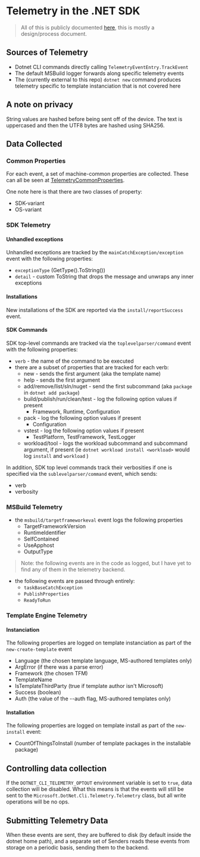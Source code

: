 # Telemetry in the .NET SDK

> All of this is publicly documented [here](https://docs.microsoft.com/dotnet/core/tools/telemetry#data-points), this is mostly a design/process document.

## Sources of Telemetry

* Dotnet CLI commands directly calling `TelemetryEventEntry.TrackEvent`
* The default MSBuild logger forwards along specific telemetry events
* The (currently external to this repo) `dotnet new` command produces telemetry specific to template instanciation that is not covered here

## A note on privacy

String values are hashed before being sent off of the device. The text is uppercased and then the UTF8 bytes are hashed using SHA256.

## Data Collected

### Common Properties

For each event, a set of machine-common properties are collected. These can all be seen at [TelemetryCommonProperties](..\..\src\Cli\dotnet\Telemetry\TelemetryCommonProperties.cs).

One note here is that there are two classes of property:

* SDK-variant
* OS-variant

### SDK Telemetry

#### Unhandled exceptions

Unhandled exceptions are tracked by the `mainCatchException/exception` event with the following properties:

* `exceptionType` (GetType().ToString())
* `detail` - custom ToString that drops the message and unwraps any inner exceptions

#### Installations

New installations of the SDK are reported via the `install/reportSuccess` event.

#### SDK Commands

SDK top-level commands are tracked via the `toplevelparser/command` event with the following properties:

* `verb` - the name of the command to be executed
* there are a subset of properties that are tracked for each verb:
  * new - sends the first argument (aka the template name)
  * help - sends the first argument
  * add/remove/list/sln/nuget - send the first subcommand (aka `package` in `dotnet add package`)
  * build/publish/run/clean/test - log the following option values if present
    * Framework, Runtime, Configuration
  * pack - log the following option values if present
    * Configuration
  * vstest - log the following option values if present
    * TestPlatform, TestFramework, TestLogger
  * workload/tool - logs the workload subcommand and subcommand argument, if present (ie `dotnet workload install <workload>` would log `install` and `workload` )

In addition, SDK top level commands track their verbosities if one is specified via the `sublevelparser/command` event, which sends:

* verb
* verbosity

### MSBuild Telemetry

* the `msbuild/targetframeworkeval` event logs the following properties
  * TargetFrameworkVersion
  * RuntimeIdentifier
  * SelfContained
  * UseApphost
  * OutputType

> Note: the following events are in the code as logged, but I have yet to find any of them in the telemetry backend.

* the following events are passed through entirely:
  * `taskBaseCatchException`
  * `PublishProperties`
  * `ReadyToRun`

### Template Engine Telemetry

#### Instanciation

The following properties are logged on template instanciation as part of the `new-create-template` event

* Language (the chosen template language, MS-authored templates only)
* ArgError (if there was a parse error)
* Framework (the chosen TFM)
* TemplateName
* IsTemplateThirdParty (true if template author isn't Microsoft)
* Success (boolean)
* Auth (the value of the --auth flag, MS-authored templates only)

#### Installation

The following properties are logged on template install as part of the `new-install` event:

* CountOfThingsToInstall (number of template packages in the installable package)

## Controlling data collection

If the `DOTNET_CLI_TELEMETRY_OPTOUT` environment variable is set to `true`, data collection will be disabled.  What this means is that the events will still be sent to the `Microsoft.DotNet.Cli.Telemetry.Telemetry` class, but all write operations will be no ops.

## Submitting Telemetry Data

When these events are sent, they are buffered to disk (by default inside the dotnet home path), and a separate set of Senders reads these events from storage on a periodic basis, sending them to the backend.
